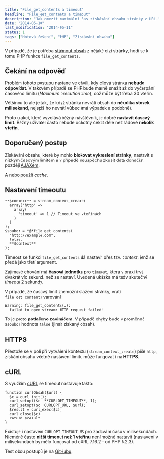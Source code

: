 ```yaml
---
title: "File_get_contents a timeout"
headline: "File_get_contents a timeout"
description: "Jak omezit maximální čas získávání obsahu stránky z URL."
date: "2014-05-10"
last_modification: "2014-05-11"
status: 1
tags: ["Hotová řešení", "PHP", "Získávání obsahu"]
---
```


V případě, že je potřeba [stáhnout obsah](/stazeni-stranky) z nějaké cizí stránky, hodí se k tomu PHP funkce `file_get_contents`.

## Čekání na odpověď

Problém tohoto postupu nastane ve chvíli, kdy cílová stránka **nebude odpovídat**. V takovém případě se PHP bude marně snažit až do vyčerpání časového limitu (*Maximum execution time*), což může být třeba 30 vteřin.

Většinou to ale je tak, že když stránka nevrátí obsah do **několika stovek milisekund**, nejspíš ho nevrátí vůbec (má výpadek a podobně).

Proto u akcí, které vyvolává běžný návštěvník, je dobré **nastavit časový limit**. Běžný uživatel často nebude ochotný čekat déle než řádově **několik vteřin**.

## Doporučený postup

Získávání obsahu, které by mohlo **blokovat vykreslení stránky**, nastavit s nízkým časovým limitem a v případě neúspěchu zkusit data donačíst později [AJAXem](/ajax).

A nebo použít *cache*.

## Nastavení timeoutu

```
**$context** = stream_context_create(
  array('http' =>
    array(
      'timeout' => 1 // Timeout ve vteřinách
    )
  )
);
$soubor = *@*file_get_contents(
  "http://example.com", 
  false, 
  **$context**
);

```

Timeout se funkci `file_get_contents` dá nastavit přes tzv. *context*, jenž se předá jako třetí argument.

Zajímavé chování má **časová jednotka** pro `timeout`, která v praxi trvá dvakrát víc sekund, než se nastaví. Uvedená ukázka má tedy skutečný *timeout* 2 sekundy.

V případě, že časový limit znemožní stažení stránky, vrátí `file_get_contents` varování:

```
Warning: file_get_contents(…): 
  failed to open stream: HTTP request failed!
```

To je proto **potlačeno zavináčem**. V případě chyby bude v proměnné `$soubor` hodnota `false` (jinak získaný obsah).

## HTTPS

Přestože se v poli při vytváření kontextu (`stream_context_create`) píše `http`, získání obsahu včetně nastavení limitu může fungovat i na **HTTPS**.

## cURL

S využitím [cURL](http://www.php.net/manual/en/ref.curl.php) se timeout nastavuje takto:

```
function curlObsah($url) {
  $c = curl_init();
  curl_setopt($c, **CURLOPT_TIMEOUT**, 1);
  curl_setopt($c, CURLOPT_URL, $url);
  $result = curl_exec($c);
  curl_close($c);
  return $result;
}
```

Existuje i nastavení `CURLOPT_TIMEOUT_MS` pro zadávání času v milisekundách. Nicméně často **nižší timeout než 1 vteřinu** není možné nastavit (nastavení v milisekundách by mělo fungovat od cURL 7.16.2 – od PHP 5.2.3).

Test obou postupů je na [GitHubu](https://github.com/Jahoda/get-contents-timeout).